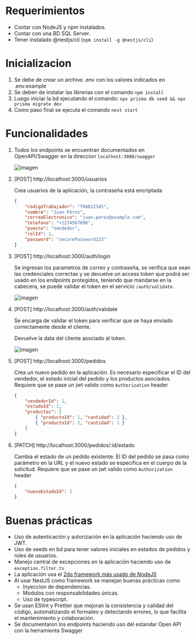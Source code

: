 # Requerimientos
- Contar con NodeJS y npm instalados.
- Contar con una BD SQL Server.
- Tener instalado @nestjs/cli (`npm install -g @nestjs/cli`)

# Inicializacion

1. Se debe de crear un archivo .env con los valores indicados en .env.example
2. Se deben de instalar las librerias con el comando `npm install`
3. Luego iniciar la bd ejecutando el comando: `npx prisma db seed && npx prisma migrate dev`
4. Como paso final se ejecuta el comando `nest start`

# Funcionalidades
1. Todos los endpoints se encuentran documentados en OpenAPI/Swagger en la direccion `localhost:3000/swagger`

	![imagen](https://i.ibb.co/tXPtPj7/image.png)

2. [POST] http://localhost:3000/usuarios

	Crea usuarios de la aplicación, la contraseña está encriptada
    
	```json
	{
		"codigoTrabajador": "TRAB12345",
		"nombre": "Juan Pérez",
		"correoElectronico": "juan.perez@example.com",
		"telefono": "+1234567890",
		"puesto": "Vendedor",
		"rolId": 1,
		"password": "securePassword123"
	}
	```

3. [POST] http://localhost:3000/auth/login
	
	Se ingresan los parametros de correo y contraseña, se verifica que sean las credenciales correctas y se devuelve un access token que podrá ser usado en los endpoints protegidos, teniendo que mandarse en la cabecera, se puede validar el token en el servicio `/auth/validate`.

	![imagen](https://i.ibb.co/dQQ4Lq1/imagen-2024-08-20-112025541.png)

4. [POST] http://localhost:3000/auth/validate

	Se encarga de validar el token para verificar que se haya enviado correctamente desde el cliente.
	
	Devuelve la data del cliente asociado al token.

	![imagen](https://i.ibb.co/2kRZrdy/imagen-2024-08-20-112147562.png)

5. [POST] http://localhost:3000/pedidos

	Crea un nuevo pedido en la aplicación. Es necesario especificar el ID del vendedor, el estado inicial del pedido y los productos asociados. Requiere que se pase un jwt valido como `Authorization` header

	```json
	{
		"vendedorId": 1,
		"estadoId": 1,
		"productos": [
			{ "productoId": 1, "cantidad": 2 },
			{ "productoId": 2, "cantidad": 1 }
		]
	}
	```

6. [PATCH] http://localhost:3000/pedidos/:id/estado

	Cambia el estado de un pedido existente. El ID del pedido se pasa como parámetro en la URL y el nuevo estado se especifica en el cuerpo de la solicitud. Requiere que se pase un jwt valido como `Authorization` header

	```json
	{
		"nuevoEstadoId": 2
	}
	```

# Buenas prácticas

- Uso de autenticación y autorización en la aplicación haciendo uso de JWT.
- Uso de seeds en bd para tener valores iniciales en estados de pedidos y roles de usuarios.
- Manejo central de excepciones en la aplicación haciendo uso de `exception.filter.ts`
- La aplicación usa el [2do framework más usado de NodeJS](https://share.stateofjs.com/share/prerendered?localeId=en-US&surveyId=state_of_js&editionId=js2023&blockId=backend_frameworks&params=&sectionId=other_tools)
- Al usar NestJS como framework se manejan buenas prácticas como 
  - Inyeccion de dependencias.
  - Modulos con responsabilidades únicas.
  - Uso de typescript.
- Se usan ESlint y Prettier que mejoran la consistencia y calidad del código, automatizando el formateo y detectando errores, lo que facilita el mantenimiento y colaboración.
- Se documentaron los endpoints haciendo uso del estandar Open API con la herramienta Swagger
